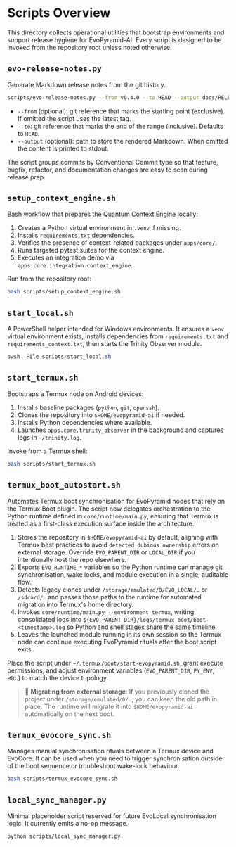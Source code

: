 # Scripts Overview

This directory collects operational utilities that bootstrap environments and
support release hygiene for EvoPyramid-AI. Every script is designed to be
invoked from the repository root unless noted otherwise.

## `evo-release-notes.py`

Generate Markdown release notes from the git history.

```bash
scripts/evo-release-notes.py --from v0.4.0 --to HEAD --output docs/RELEASE_NOTES.md
```

- `--from` (optional): git reference that marks the starting point (exclusive).
  If omitted the script uses the latest tag.
- `--to`: git reference that marks the end of the range (inclusive). Defaults
  to `HEAD`.
- `--output` (optional): path to store the rendered Markdown. When omitted the
  content is printed to stdout.

The script groups commits by Conventional Commit type so that feature, bugfix,
refactor, and documentation changes are easy to scan during release prep.

## `setup_context_engine.sh`

Bash workflow that prepares the Quantum Context Engine locally:

1. Creates a Python virtual environment in `.venv` if missing.
2. Installs `requirements.txt` dependencies.
3. Verifies the presence of context-related packages under `apps/core/`.
4. Runs targeted pytest suites for the context engine.
5. Executes an integration demo via `apps.core.integration.context_engine`.

Run from the repository root:

```bash
bash scripts/setup_context_engine.sh
```

## `start_local.sh`

A PowerShell helper intended for Windows environments. It ensures a `venv`
virtual environment exists, installs dependencies from `requirements.txt` and
`requirements_context.txt`, then starts the Trinity Observer module.

```powershell
pwsh -File scripts/start_local.sh
```

## `start_termux.sh`

Bootstraps a Termux node on Android devices:

1. Installs baseline packages (`python`, `git`, `openssh`).
2. Clones the repository into `$HOME/evopyramid-ai` if needed.
3. Installs Python dependencies where available.
4. Launches `apps.core.trinity_observer` in the background and captures logs in
   `~/trinity.log`.

Invoke from a Termux shell:

```bash
bash scripts/start_termux.sh
```

## `termux_boot_autostart.sh`

Automates Termux boot synchronisation for EvoPyramid nodes that rely on the
Termux:Boot plugin. The script now delegates orchestration to the Python
runtime defined in `core/runtime/main.py`, ensuring that Termux is treated as a
first-class execution surface inside the architecture.

1. Stores the repository in `$HOME/evopyramid-ai` by default, aligning with
   Termux best practices to avoid `detected dubious ownership` errors on
   external storage. Override `EVO_PARENT_DIR` or `LOCAL_DIR` if you intentionally
   host the repo elsewhere.
2. Exports `EVO_RUNTIME_*` variables so the Python runtime can manage git
   synchronisation, wake locks, and module execution in a single, auditable
   flow.
3. Detects legacy clones under `/storage/emulated/0/EVO_LOCAL/…` or `/sdcard/…`
   and passes those paths to the runtime for automated migration into Termux's
   home directory.
4. Invokes `core/runtime/main.py --environment termux`, writing consolidated
   logs into `${EVO_PARENT_DIR}/logs/termux_boot/boot-<timestamp>.log` so Python
   and shell stages share the same timeline.
5. Leaves the launched module running in its own session so the Termux node can
   continue executing EvoPyramid rituals after the boot script exits.

Place the script under `~/.termux/boot/start-evopyramid.sh`, grant execute
permissions, and adjust environment variables (`EVO_PARENT_DIR`, `PY_ENV`, etc.)
to match the device topology.

> 🔁 **Migrating from external storage**: If you previously cloned the project
> under `/storage/emulated/0/…`, you can keep the old path in place. The runtime
> will migrate it into `$HOME/evopyramid-ai` automatically on the next boot.

## `termux_evocore_sync.sh`

Manages manual synchronisation rituals between a Termux device and EvoCore. It
can be used when you need to trigger synchronisation outside of the boot
sequence or troubleshoot wake-lock behaviour.

```bash
bash scripts/termux_evocore_sync.sh
```

## `local_sync_manager.py`

Minimal placeholder script reserved for future EvoLocal synchronisation logic.
It currently emits a no-op message.

```bash
python scripts/local_sync_manager.py
```
